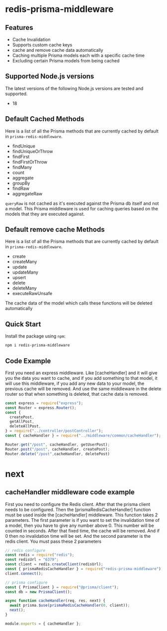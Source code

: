 # redis-prisma-middleware


## Features

- Cache Invalidation
- Supports custom cache keys
- cache and remove cache data automatically
- Caching multiple Prisma models each with a specific cache time
- Excluding certain Prisma models from being cached

## Supported Node.js versions

The latest versions of the following Node.js versions are tested and supported.
- 18

## Default Cached Methods

Here is a list of all the Prisma methods that are currently cached by default in `prisma-redis-middleware`.

- findUnique
- findUniqueOrThrow
- findFirst
- findFirstOrThrow
- findMany
- count
- aggregate
- groupBy
- findRaw
- aggregateRaw

`queryRaw` is not cached as it's executed against the Prisma db itself and not a model. This Prisma middleware is used
for caching queries based on the models that they are executed against.


## Default remove cache Methods

Here is a list of all the Prisma methods that are currently cached by default in `prisma-redis-middleware`.
  - create
  - createMany
  - update
  - updateMany
  - upsert
  - delete
  - deleteMany
  - executeRawUnsafe

The cache data of the model which calls these functions will be deleted automatically


## Quick Start

Install the package using `npm`:

```sh
npm i redis-prisma-middleware
```

## Code Example 

First you need an express middleware. Like [cacheHandler] and it will give you the data you want to cache, and if you add something to that model, it will use this middleware, if you add any new data to your model, the previous cache will be removed. And use the same middleware in the delete router so that when something is deleted, that cache data is removed.

```js
const express = require("express");
const Router = express.Router();
const {
  createPost,
  getAllPost,
  deleteAllPost,
} = require("../controller/postController");
const { cacheHandler } = require("../middleware/common/cacheHandler");

Router.get("/post", cacheHandler, getUserPost);
Router.post("/post", cacheHandler, createPost); 
Router.delete("/post",cacheHandler, deletePost)

```

# next
## cacheHandler middleware code example

First you need to configure the Redis client. After that the prisma client needs to be configured. Then the [prismaRedisCacheHandler] function must be used inside the [cacheHandler] middleware. This function takes 2 parameters. The first parameter is if you want to set the invalidation time of a model, then you have to give any number above 0. This number will be counted in seconds. After that fixed time, the cache will be removed. And if 0 then no invalidation time will be set.
And the second parameter is the redis client. You must pass these 2 parameters

```js
// redis configure
const redis = require("redis");
const redisUrl = "6379";
const client = redis.createClient(redisUrl);
const { prismaRedisCacheHandler } = require("redis-prisma-middleware");
client.connect();

// prisma configure
const { PrismaClient } = require("@prisma/client");
const db = new PrismaClient();

async function cacheHandler(req, res, next) {
  await prisma.$use(prismaRedisCacheHandler(0, client));
  next();
}

module.exports = { cacheHandler };

```



  

